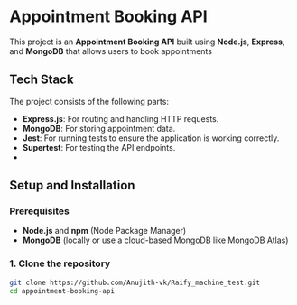 # Appointment Booking API

This project is an **Appointment Booking API** built using **Node.js**, **Express**, and **MongoDB** that allows users to book appointments

## Tech Stack
The project consists of the following parts:
- **Express.js**: For routing and handling HTTP requests.
- **MongoDB**: For storing appointment data.
- **Jest**: For running tests to ensure the application is working correctly.
- **Supertest**: For testing the API endpoints.
- 
## Setup and Installation

### Prerequisites
- **Node.js** and **npm** (Node Package Manager)
- **MongoDB** (locally or use a cloud-based MongoDB like MongoDB Atlas)
### 1. Clone the repository

```bash
git clone https://github.com/Anujith-vk/Raify_machine_test.git
cd appointment-booking-api


